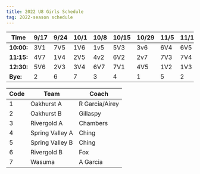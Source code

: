 ```yaml
---
title: 2022 U8 Girls Schedule
tag: 2022-season schedule
---
```


| Time      | 9/17  | 9/24  | 10/1  | 10/8  | 10/15 | 10/29 | 11/5  | 11/12 | 11/19
|-----------|-------|-------|-------|-------|-------|-------|-------|-------|-------
| **10:00:**| 3V1   | 7V5   | 1V6   | 1v5   | 5V3   | 3v6   | 6V4   | 6V5   | 4V3
| **11:15:**| 4V7   | 1V4   | 2V5   | 4v2   | 6V2   | 2v7   | 7V3   | 7V4   | 5V2
| **12:30:**| 5V6   | 2V3   | 3V4   | 6V7   | 7V1   | 4V5   | 1V2   | 1V3   | 6V1
| **Bye:**  | 2     | 6     | 7     | 3     |  4    | 1     | 5     | 2     | 7




        

| Code  | Team            | Coach                         
|-------|-----------------|---------------
| 1     | Oakhurst A      | R Garcia/Airey
| 2     | Oakhurst B      | Gillaspy
| 3     | Rivergold A     | Chambers
| 4     | Spring Valley A | Ching
| 5     | Spring Valley B | Ching
| 6     | Rivergold B     | Fox
| 7     | Wasuma          | A Garcia
